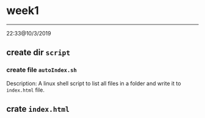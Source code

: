 # week1
--- ---
22:33@10/3/2019
## create dir `script`
### create file `autoIndex.sh`
Description: A linux shell script to list all files in a folder and write it to `index.html` file.
## crate `index.html` 
